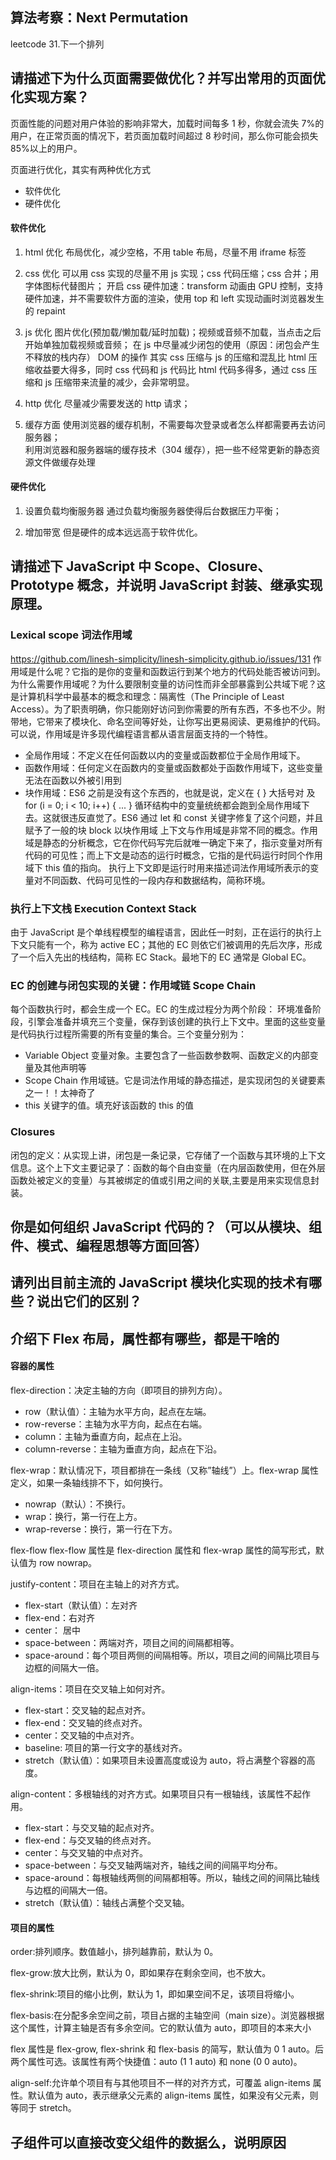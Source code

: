 ## 算法考察：Next Permutation

leetcode 31.下一个排列

## 请描述下为什么页面需要做优化？并写出常用的页面优化实现方案？

页面性能的问题对用户体验的影响非常大，加载时间每多 1 秒，你就会流失 7%的用户，在正常页面的情况下，若页面加载时间超过 8 秒时间，那么你可能会损失 85%以上的用户。

页面进行优化，其实有两种优化方式

- 软件优化
- 硬件优化

#### 软件优化

1. html 优化
   布局优化，减少空格，不用 table 布局，尽量不用 iframe 标签
2. css 优化
   可以用 css 实现的尽量不用 js 实现；css 代码压缩；css 合并；用字体图标代替图片；
   开启 css 硬件加速：transform 动画由 GPU 控制，支持硬件加速，并不需要软件方面的渲染，使用 top 和 left 实现动画时浏览器发生的 repaint

3. js 优化
   图片优化(预加载/懒加载/延时加载)；视频或音频不加载，当点击之后开始单独加载视频或音频；
   在 js 中尽量减少闭包的使用（原因：闭包会产生不释放的栈内存）
   DOM 的操作
   其实 css 压缩与 js 的压缩和混乱比 html 压缩收益要大得多，同时 css 代码和 js 代码比 html 代码多得多，通过 css 压缩和 js 压缩带来流量的减少，会非常明显。

4. http 优化
   尽量减少需要发送的 http 请求；

5. 缓存方面
   使用浏览器的缓存机制，不需要每次登录或者怎么样都需要再去访问服务器；  
    利用浏览器和服务器端的缓存技术（304 缓存），把一些不经常更新的静态资源文件做缓存处理

#### 硬件优化

1. 设置负载均衡服务器
   通过负载均衡服务器使得后台数据压力平衡；

2. 增加带宽
   但是硬件的成本远远高于软件优化。

## 请描述下 JavaScript 中 Scope、Closure、Prototype 概念，并说明 JavaScript 封装、继承实现原理。

### Lexical scope 词法作用域

https://github.com/linesh-simplicity/linesh-simplicity.github.io/issues/131
作用域是什么呢？它指的是你的变量和函数运行到某个地方的代码处能否被访问到。为什么需要作用域呢？为什么要限制变量的访问性而非全部暴露到公共域下呢？这是计算机科学中最基本的概念和理念：隔离性（The Principle of Least Access）。为了职责明确，你只能刚好访问到你需要的所有东西，不多也不少。附带地，它带来了模块化、命名空间等好处，让你写出更易阅读、更易维护的代码。可以说，作用域是许多现代编程语言都从语言层面支持的一个特性。

- 全局作用域：不定义在任何函数以内的变量或函数都位于全局作用域下。
- 函数作用域：任何定义在函数内的变量或函数都处于函数作用域下，这些变量无法在函数以外被引用到
- 块作用域：ES6 之前是没有这个东西的，也就是说，定义在 { } 大括号对 及 for (i = 0; i < 10; i++) { ... } 循环结构中的变量统统都会跑到全局作用域下去。这就很违反直觉了。ES6 通过 let 和 const 关键字修复了这个问题，并且赋予了一般的块 block 以块作用域
  上下文与作用域是非常不同的概念。作用域是静态的分析概念，它在你代码写完后就唯一确定下来了，指示变量对所有代码的可见性；而上下文是动态的运行时概念，它指的是代码运行时同个作用域下 this 值的指向。
  执行上下文即是运行时用来描述词法作用域所表示的变量对不同函数、代码可见性的一段内存和数据结构，简称环境。

### 执行上下文栈 Execution Context Stack

由于 JavaScript 是个单线程模型的编程语言，因此任一时刻，正在运行的执行上下文只能有一个，称为 active EC；其他的 EC 则依它们被调用的先后次序，形成了一个后入先出的栈结构，简称 EC Stack。最地下的 EC 通常是 Global EC。

### EC 的创建与闭包实现的关键：作用域链 Scope Chain

每个函数执行时，都会生成一个 EC。EC 的生成过程分为两个阶段：
环境准备阶段，引擎会准备并填充三个变量，保存到该创建的执行上下文中。里面的这些变量是代码执行过程所需要的所有变量的集合。三个变量分别为：

- Variable Object 变量对象。主要包含了一些函数参数啊、函数定义的内部变量及其他声明等
- Scope Chain 作用域链。它是词法作用域的静态描述，是实现闭包的关键要素之一！！太神奇了
- this 关键字的值。填充好该函数的 this 的值

### Closures

闭包的定义：从实现上讲，闭包是一条记录，它存储了一个函数与其环境的上下文信息。这个上下文主要记录了：函数的每个自由变量（在内层函数使用，但在外层函数处被定义的变量）与其被绑定的值或引用之间的关联,主要是用来实现信息封装。

## 你是如何组织 JavaScript 代码的？（可以从模块、组件、模式、编程思想等方面回答）

## 请列出目前主流的 JavaScript 模块化实现的技术有哪些？说出它们的区别？

## 介绍下 Flex 布局，属性都有哪些，都是干啥的

#### 容器的属性

flex-direction：决定主轴的方向（即项目的排列方向）。

- row（默认值）：主轴为水平方向，起点在左端。
- row-reverse：主轴为水平方向，起点在右端。
- column：主轴为垂直方向，起点在上沿。
- column-reverse：主轴为垂直方向，起点在下沿。

flex-wrap：默认情况下，项目都排在一条线（又称”轴线”）上。flex-wrap 属性定义，如果一条轴线排不下，如何换行。

- nowrap（默认）：不换行。
- wrap：换行，第一行在上方。
- wrap-reverse：换行，第一行在下方。

flex-flow
flex-flow 属性是 flex-direction 属性和 flex-wrap 属性的简写形式，默认值为 row nowrap。

justify-content：项目在主轴上的对齐方式。

- flex-start（默认值）：左对齐
- flex-end：右对齐
- center： 居中
- space-between：两端对齐，项目之间的间隔都相等。
- space-around：每个项目两侧的间隔相等。所以，项目之间的间隔比项目与边框的间隔大一倍。

align-items：项目在交叉轴上如何对齐。

- flex-start：交叉轴的起点对齐。
- flex-end：交叉轴的终点对齐。
- center：交叉轴的中点对齐。
- baseline: 项目的第一行文字的基线对齐。
- stretch（默认值）：如果项目未设置高度或设为 auto，将占满整个容器的高度。

align-content：多根轴线的对齐方式。如果项目只有一根轴线，该属性不起作用。

- flex-start：与交叉轴的起点对齐。
- flex-end：与交叉轴的终点对齐。
- center：与交叉轴的中点对齐。
- space-between：与交叉轴两端对齐，轴线之间的间隔平均分布。
- space-around：每根轴线两侧的间隔都相等。所以，轴线之间的间隔比轴线与边框的间隔大一倍。
- stretch（默认值）：轴线占满整个交叉轴。

#### 项目的属性

order:排列顺序。数值越小，排列越靠前，默认为 0。

flex-grow:放大比例，默认为 0，即如果存在剩余空间，也不放大。

flex-shrink:项目的缩小比例，默认为 1，即如果空间不足，该项目将缩小。

flex-basis:在分配多余空间之前，项目占据的主轴空间（main size）。浏览器根据这个属性，计算主轴是否有多余空间。它的默认值为 auto，即项目的本来大小

flex 属性是 flex-grow, flex-shrink 和 flex-basis 的简写，默认值为 0 1 auto。后两个属性可选。该属性有两个快捷值：auto (1 1 auto) 和 none (0 0 auto)。

align-self:允许单个项目有与其他项目不一样的对齐方式，可覆盖 align-items 属性。默认值为 auto，表示继承父元素的 align-items 属性，如果没有父元素，则等同于 stretch。

## 子组件可以直接改变父组件的数据么，说明原因
